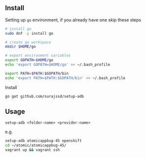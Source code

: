 ## Install

Setting up `go` environment, if you already have one skip these steps
```bash
# install go
sudo dnf -y install go

# create go workspace
mkdir $HOME/go

# export environment variables
export GOPATH=$HOME/go
echo 'export GOPATH=$HOME/go' >> ~/.bash_profile

export PATH=$PATH:$GOPATH/bin
echo 'export PATH=$PATH:$GOPATH/bin' >> ~/.bash_profile
```

Install
```bash
go get github.com/surajssd/setup-adb
```

## Usage

`setup-adb <folder-name> <provider-name>`

e.g.

```bash
setup-adb atomicappbug-45 openshift
cd ~/atomic/atomicappbug-45/
vagrant up && vagrant ssh
```
